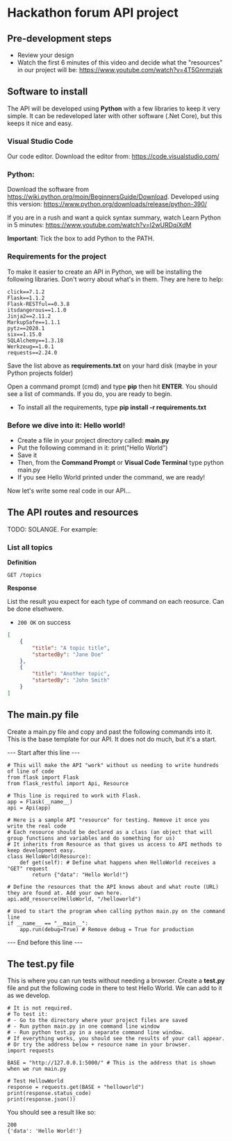 # Hackathon forum API project

## Pre-development steps

- Review your design
- Watch the first 6 minutes of this video and decide what the "resources" in our project will be: https://www.youtube.com/watch?v=4T5Gnrmzjak

## Software to install

The API will be developed using **Python** with a few libraries to keep it very simple. It can be redeveloped later with other software (.Net Core), but this keeps it nice and easy.

### Visual Studio Code

Our code editor. Download the editor from: https://code.visualstudio.com/

### Python:

Download the software from https://wiki.python.org/moin/BeginnersGuide/Download. Developed using this version: https://www.python.org/downloads/release/python-390/

If you are in a rush and want a quick syntax summary, watch Learn Python in 5 minutes: https://www.youtube.com/watch?v=I2wURDqiXdM

**Important**: Tick the box to add Python to the PATH.

### Requirements for the project

To make it easier to create an API in Python, we will be installing the following libraries. Don't worry about what's in them. They are here to help:

```aniso8601==8.0.0
click==7.1.2
Flask==1.1.2
Flask-RESTful==0.3.8
itsdangerous==1.1.0
Jinja2==2.11.2
MarkupSafe==1.1.1
pytz==2020.1
six==1.15.0
SQLAlchemy==1.3.18
Werkzeug==1.0.1
requests==2.24.0
```
Save the list above as __requirements.txt__ on your hard disk (maybe in your Python projects folder)

Open a command prompt (cmd) and type __pip__ then hit __ENTER__. You should see a list of commands. If you do, you are ready to begin.

- To install all the requirements, type __pip install -r requirements.txt__

### Before we dive into it: Hello world!

- Create a file in your project directory called: **main.py**
- Put the following command in it: print("Hello World")
- Save it
- Then, from the __Command Prompt__ or __Visual Code Terminal__ type python main.py
- If you see Hello World printed under the command, we are ready!

Now let's write some real code in our API...

## The API routes and resources

TODO: SOLANGE. For example:

### List all topics

**Definition**

`GET /topics`

**Response**

List the result you expect for each type of command on each reosurce. Can be done elsehwere.

- `200 OK` on success

```json
[
    {
        "title": "A topic title",
        "startedBy": "Jane Doe"
    },
    {
        "title": "Another topic",
        "startedBy": "John Smith"
    }
]
```

## The main.py file

Create a main.py file and copy and past the following commands into it. This is the base template for our API. It does not do much, but it's a start.

--- Start after this line ---
```
# This will make the API "work" without us needing to write hundreds of line of code
from flask import Flask
from flask_restful import Api, Resource

# This line is required to work with Flask. 
app = Flask(__name__)
api = Api(app)

# Here is a sample API "resource" for testing. Remove it once you write the real code
# Each resource should be declared as a class (an object that will group functions and variables and do something for us)
# It inherits from Resource as that gives us access to API methods to keep development easy.
class HelloWorld(Resource):
    def get(self): # Define what happens when HelloWorld receives a "GET" request
        return {"data": "Hello World!"}

# Define the resources that the API knows about and what route (URL) they are found at. Add your own here.
api.add_resource(HelloWorld, "/helloworld")

# Used to start the program when calling python main.py on the command line
if __name__ == "__main__":
    app.run(debug=True) # Remove debug = True for production
```
--- End before this line ---

## The test.py file

This is where you can run tests without needing a browser. Create a **test.py** file and put the following code in there to test Hello World. We can add to it as we develop.

```# This lets us try out our methods without needing another tool or having to go to the browser every time.
# It is not required. 
# To test it:
# - Go to the directory where your project files are saved
# - Run python main.py in one command line window
# - Run python test.py in a separate command line window. 
# If everything works, you should see the results of your call appear.
# Or try the address below + resource name in your browser.
import requests

BASE = "http://127.0.0.1:5000/" # This is the address that is shown when we run main.py

# Test HellowWorld
response = requests.get(BASE + "helloworld")
print(response.status_code)
print(response.json())
```

You should see a result like so:

```G:\SoftwareDev\Projects\Python\ForumAPITest>python test.py
200
{'data': 'Hello World!'}
```